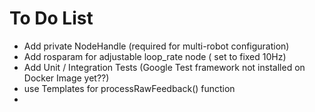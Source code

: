 # To Do List

- Add private NodeHandle (required for multi-robot configuration) 
- Add rosparam for adjustable loop_rate node ( set to fixed 10Hz)
- Add Unit / Integration Tests (Google Test framework not installed on Docker Image yet??)
- use Templates for processRawFeedback() function
- 